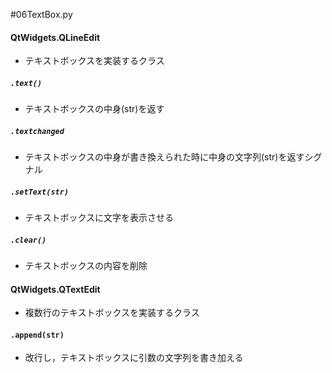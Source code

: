 #06TextBox.py

#### QtWidgets.QLineEdit
- テキストボックスを実装するクラス

##### `.text()`
- テキストボックスの中身(str)を返す

##### `.textchanged`
- テキストボックスの中身が書き換えられた時に中身の文字列(str)を返すシグナル

##### `.setText(str)`
- テキストボックスに文字を表示させる

##### `.clear()`
- テキストボックスの内容を削除


#### QtWidgets.QTextEdit
- 複数行のテキストボックスを実装するクラス

#### `.append(str)`
- 改行し，テキストボックスに引数の文字列を書き加える
